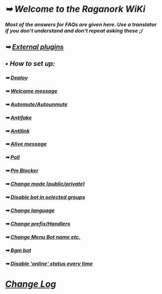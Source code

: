 # _➥ Welcome to the Raganork WiKi_
### _Most of the answers for FAQs are given here. Use a translator if you don't understand and don't repeat asking these ;/_
## _➥ [External plugins](https://github.com/souravkl11/raganork-md/wiki/External-plugins)_
## _• How to set up:_
### _➥ [Deploy](https://github.com/souravkl11/raganork-md/wiki/Deploy)_
### _➥ [Welcome message](https://github.com/souravkl11/raganork-md/wiki/Welcome)_
### _➥ [Automute/Autounmute](https://github.com/souravkl11/raganork-md/wiki/Automute)_
### _➥ [Antifake](https://github.com/souravkl11/raganork-md/wiki/Antifake)_
### _➥ [Antilink](https://github.com/souravkl11/raganork-md/wiki/Antilink)_
### _➥ [Alive message](https://github.com/souravkl11/raganork-md/wiki/alive)_
### _➥ [Poll](https://github.com/souravkl11/raganork-md/wiki/poll)_
### _➥ [Pm Blocker](https://github.com/souravkl11/raganork-md/wiki/pmb)_
### _➥ [Change mode (public/private)](https://github.com/souravkl11/raganork-md/wiki/Change-mode)_
### _➥ [Disable bot in selected groups](https://github.com/souravkl11/raganork-md/wiki/Block-chat)_
### _➥ [Change language](https://github.com/souravkl11/raganork-md/wiki/Change-Language)_
### _➥ [Change prefix/Handlers](https://github.com/souravkl11/raganork-md/wiki/Change-handlers)_
### _➥ [Change Menu Bot name etc.](https://github.com/souravkl11/raganork-md/wiki/bot-info)_
### _➥ [Bgm bot](https://github.com/souravkl11/raganork-md/wiki/bgm)_
### _➥ [Disable 'online' status every time](https://github.com/souravkl11/raganork-md/wiki/Disable-showing-'online'-every-time)_

# _[Change Log](https://github.com/souravkl11/raganork-md/wiki/changelog)_
